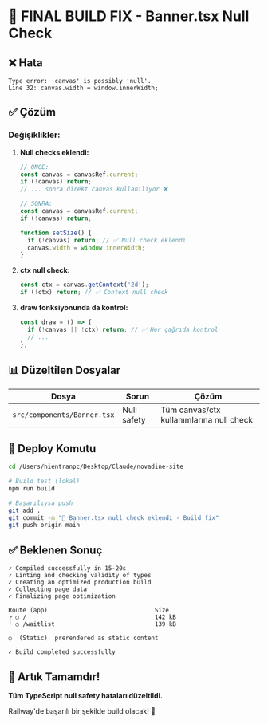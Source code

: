 # 🎯 FINAL BUILD FIX - Banner.tsx Null Check

## ❌ Hata
```
Type error: 'canvas' is possibly 'null'.
Line 32: canvas.width = window.innerWidth;
```

## ✅ Çözüm

### Değişiklikler:
1. **Null checks eklendi:**
   ```typescript
   // ÖNCE:
   const canvas = canvasRef.current;
   if (!canvas) return;
   // ... sonra direkt canvas kullanılıyor ❌
   
   // SONRA:
   const canvas = canvasRef.current;
   if (!canvas) return;
   
   function setSize() {
     if (!canvas) return; // ✅ Null check eklendi
     canvas.width = window.innerWidth;
   }
   ```

2. **ctx null check:**
   ```typescript
   const ctx = canvas.getContext('2d');
   if (!ctx) return; // ✅ Context null check
   ```

3. **draw fonksiyonunda da kontrol:**
   ```typescript
   const draw = () => {
     if (!canvas || !ctx) return; // ✅ Her çağrıda kontrol
     // ...
   };
   ```

## 📊 Düzeltilen Dosyalar

| Dosya | Sorun | Çözüm |
|-------|-------|-------|
| `src/components/Banner.tsx` | Null safety | Tüm canvas/ctx kullanımlarına null check |

## 🚀 Deploy Komutu

```bash
cd /Users/hientranpc/Desktop/Claude/novadine-site

# Build test (lokal)
npm run build

# Başarılıysa push
git add .
git commit -m "🐛 Banner.tsx null check eklendi - Build fix"
git push origin main
```

## ✅ Beklenen Sonuç

```
✓ Compiled successfully in 15-20s
✓ Linting and checking validity of types
✓ Creating an optimized production build
✓ Collecting page data
✓ Finalizing page optimization

Route (app)                              Size
┌ ○ /                                    142 kB
└ ○ /waitlist                            139 kB

○  (Static)  prerendered as static content

✓ Build completed successfully
```

## 🎉 Artık Tamamdır!

**Tüm TypeScript null safety hataları düzeltildi.**

Railway'de başarılı bir şekilde build olacak! 🚀
